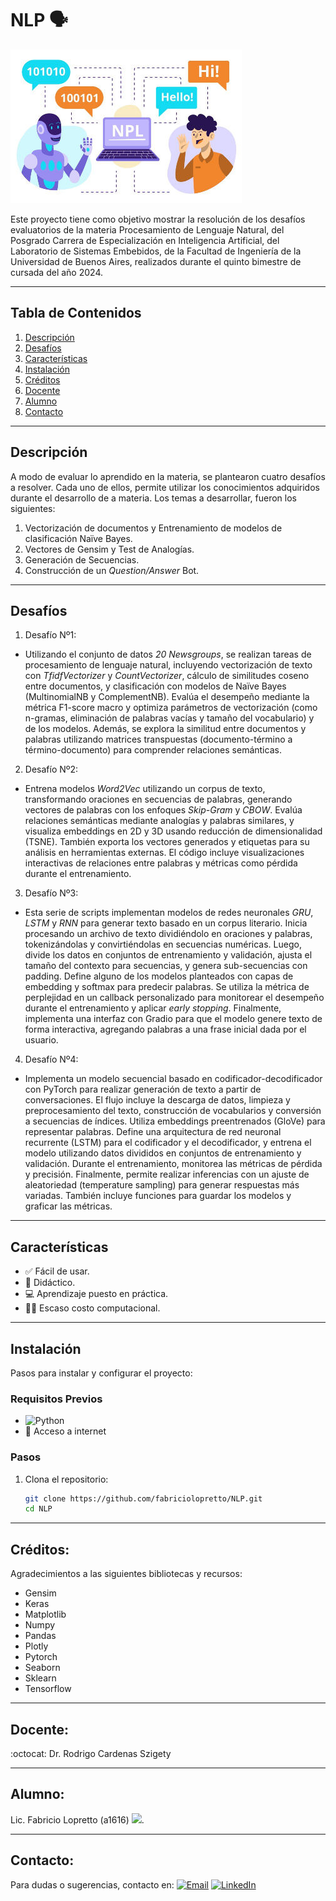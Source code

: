 # **NLP 🗣️** 
![Banner del Proyecto](banner.jpg)

Este proyecto tiene como objetivo mostrar la resolución de los desafíos evaluatorios de la materia Procesamiento de Lenguaje Natural, del Posgrado Carrera de Especialización en Inteligencia Artificial, del Laboratorio de Sistemas Embebidos, de la Facultad de Ingeniería de la Universidad de Buenos Aires, realizados durante el quinto bimestre de cursada del año 2024.

---

## **Tabla de Contenidos**
1. [Descripción](#descripción)  
2. [Desafíos](#desafíos)
3. [Características](#características)  
4. [Instalación](#instalación)  
5. [Créditos](#créditos)
6. [Docente](#docente)
7. [Alumno](#alumno) 
8. [Contacto](#contacto)   

---

## **Descripción**
A modo de evaluar lo aprendido en la materia, se plantearon cuatro desafíos a resolver. Cada uno de ellos, permite utilizar los conocimientos adquiridos durante el desarrollo de a materia. Los temas a desarrollar, fueron los siguientes:

1. Vectorización de documentos y Entrenamiento de modelos de clasificación Naïve Bayes.
2. Vectores de Gensim y Test de Analogías.
3. Generación de Secuencias.
4. Construcción de un *Question/Answer* Bot.

---

## **Desafíos**
1. Desafío Nº1:
- Utilizando el conjunto de datos *20 Newsgroups*, se realizan tareas de procesamiento de lenguaje natural, incluyendo vectorización de texto con *TfidfVectorizer* y *CountVectorizer*, cálculo de similitudes coseno entre documentos, y clasificación con modelos de Naïve Bayes (MultinomialNB y ComplementNB). Evalúa el desempeño mediante la métrica F1-score macro y optimiza parámetros de vectorización (como n-gramas, eliminación de palabras vacías y tamaño del vocabulario) y de los modelos. Además, se explora la similitud entre documentos y palabras utilizando matrices transpuestas (documento-término a término-documento) para comprender relaciones semánticas.

2. Desafío Nº2:
- Entrena modelos *Word2Vec* utilizando un corpus de texto, transformando oraciones en secuencias de palabras, generando vectores de palabras con los enfoques *Skip-Gram* y *CBOW*. Evalúa relaciones semánticas mediante analogías y palabras similares, y visualiza embeddings en 2D y 3D usando reducción de dimensionalidad (TSNE). También exporta los vectores generados y etiquetas para su análisis en herramientas externas. El código incluye visualizaciones interactivas de relaciones entre palabras y métricas como pérdida durante el entrenamiento.

3. Desafío Nº3:
- Esta serie de scripts implementan modelos de redes neuronales *GRU*, *LSTM* y *RNN* para generar texto basado en un corpus literario. Inicia procesando un archivo de texto dividiéndolo en oraciones y palabras, tokenizándolas y convirtiéndolas en secuencias numéricas. Luego, divide los datos en conjuntos de entrenamiento y validación, ajusta el tamaño del contexto para secuencias, y genera sub-secuencias con padding. Define alguno de los modelos planteados con capas de embedding y softmax para predecir palabras. Se utiliza la métrica de perplejidad en un callback personalizado para monitorear el desempeño durante el entrenamiento y aplicar *early stopping*. Finalmente, implementa una interfaz con Gradio para que el modelo genere texto de forma interactiva, agregando palabras a una frase inicial dada por el usuario.

4. Desafío Nº4:
- Implementa un modelo secuencial basado en codificador-decodificador con PyTorch para realizar generación de texto a partir de conversaciones. El flujo incluye la descarga de datos, limpieza y preprocesamiento del texto, construcción de vocabularios y conversión a secuencias de índices. Utiliza embeddings preentrenados (GloVe) para representar palabras. Define una arquitectura de red neuronal recurrente (LSTM) para el codificador y el decodificador, y entrena el modelo utilizando datos divididos en conjuntos de entrenamiento y validación. Durante el entrenamiento, monitorea las métricas de pérdida y precisión. Finalmente, permite realizar inferencias con un ajuste de aleatoriedad (temperature sampling) para generar respuestas más variadas. También incluye funciones para guardar los modelos y graficar las métricas.

---

## **Características**
- ✅ Fácil de usar.  
- 📖 Didáctico.  
- 💻​ Aprendizaje puesto en práctica.  
- 🏋🏽 Escaso costo computacional.  

---

## **Instalación**
Pasos para instalar y configurar el proyecto:  

### Requisitos Previos 
- ![Python](https://img.shields.io/badge/-Python-333333?style=flat&logo=python) 
- 🛜 Acceso a internet  

### Pasos
1. Clona el repositorio:  
   ```bash  
   git clone https://github.com/fabriciolopretto/NLP.git  
   cd NLP  

---

## **Créditos:**
Agradecimientos a las siguientes bibliotecas y recursos:

- Gensim
- Keras
- Matplotlib
- Numpy
- Pandas
- Plotly
- Pytorch
- Seaborn
- Sklearn
- Tensorflow

---

## **Docente:**
:octocat: Dr. Rodrigo Cardenas Szigety

---

## **Alumno:**
Lic. Fabricio Lopretto (a1616) <img src="https://raw.githubusercontent.com/iampavangandhi/iampavangandhi/master/gifs/Hi.gif" width="30px"></h1>.

---

## **Contacto:**
Para dudas o sugerencias, contacto en:
<a href="fabriciolopretto@gmail.com.ar"><img alt="Email" src="https://img.shields.io/badge/Gmail-fabriciolopretto@gmail.com-blue?style=flat-square&logo=gmail"></a> 
<a href="https://www.linkedin.com/in/fabricio-lopretto-scientific-analyst/"><img alt="LinkedIn" src="https://img.shields.io/badge/LinkedIn-Fabricio%20Lopretto-blue?style=flat-square&logo=linkedin"></a>
